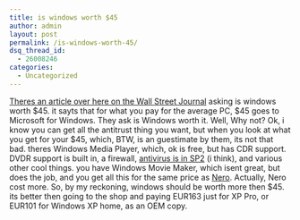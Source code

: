 ```yaml
---
title: is windows worth $45
author: admin
layout: post
permalink: /is-windows-worth-45/
dsq_thread_id:
  - 26008246
categories:
  - Uncategorized
---
```

[Theres an article over here on the Wall Street Journal][1] asking is windows worth $45. it sayts that for what you pay for the average PC, $45 goes to Microsoft for Windows. They ask is Windows worth it. Well, Why not? Ok, i know you can get all the antitrust thing you want, but when you look at what you get for your $45, which, BTW, is an guestimate by them, its not that bad. theres Windows Media Player, which, ok is free, but has CDR support. DVDR support is built in, a firewall, [antivirus is in SP2][2] (i think), and various other cool things. you have Windows Movie Maker, which isent great, but does the job, and you get all this for the same price as [Nero][3]. Actually, Nero cost more. So, by my reckoning, windows should be worth more then $45. its better then going to the shop and paying EUR163 just for XP Pro, or EUR101 for Windows XP home, as an OEM copy.

 [1]: http://online.wsj.com/article_email/0,,SB107869473053748560-H9jgINllah3nputbHyGba2Am4,00.html
 [2]: http://blog.lotas-smartman.net/archives/2004/02/25/1424//
 [3]: http://www.nero.com/